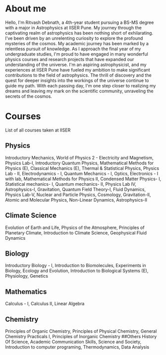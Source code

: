 # About me 
Hello, I'm Ritvash Debnath, a 4th-year student pursuing a BS-MS degree with a major in Astrophysics at IISER Pune. My journey through the captivating realm of astrophysics has been nothing short of exhilarating. I've been driven by an unrelenting curiosity to explore the profound mysteries of the cosmos.
My academic journey has been marked by a relentless pursuit of knowledge. As I approach the final year of my undergraduate studies, I'm proud to have engaged in many wonderful physics courses and research projects that have expanded our understanding of the universe.
I'm an aspiring astrophysicist, and my experiences at IISER Pune have fueled my ambition to make significant contributions to the field of astrophysics. The thrill of discovery and the quest for deeper insights into the workings of the universe continue to guide my path. With each passing day, I'm one step closer to realizing my dreams and leaving my mark on the scientific community, unraveling the secrets of the cosmos.

# Courses 
List of all courses taken at IISER 
##  Physics 
Introductory Mechanics, World of Physics 2 - Electricity and Magnetism, Physics Lab-I, Introductory Quantum
Physics, Mathematical Methods for Physics (E), Classical Mechanics (E), Thermal & Statistical Physics, Physics Lab - II, Electrodynamics - I, Quantum Mechanics - I, Optics, Electronics - I with lab, Mathematical Methods for Physics II, Condensed Matter Physics- I, Statistical mechanics- I, Quantum mechanics- II, Physics Lab IV, Astrophysics-I, Gravitation, Quantum Field Theory-I, Fluid Dynamics, Physics Lab-V, Nuclear and Particle Physics, Cosmology, Gravitation-II, Atomic and Molecular Physics, Non-Linear Dynamics, Astrophysics-II
##  Climate Science
Evolution of Earth and Life, Physics of the Atmosphere, Principles of Planetary Climate, Introduction to Climate
Science, Geophysical Fluid Dynamics
##  Biology 
Introductory Biology - I, Introduction to Biomolecules, Experiments in Biology, Ecology and Evolution, Introduction
to Biological Systems (E), Physiology, Genetics
##  Mathematics
Calculus - I, Calculus II, Linear Algebra
##  Chemistry
Principles of Organic Chemistry, Principles of Physical Chemistry, General Chemistry Practicals I, Principles of
Inorganic Chemistry
##Others
History Of Science, Academic Communication Skills, Science and Society, Introduction to computer programing,
Thermodynamics, Data Analysis
